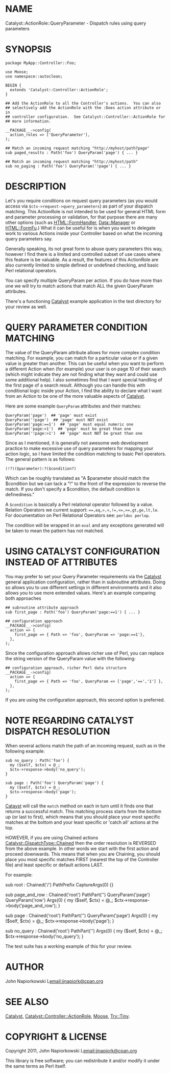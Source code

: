 # NAME

Catalyst::ActionRole::QueryParameter - Dispatch rules using query parameters

# SYNOPSIS

    package MyApp::Controller::Foo;

    use Moose;
    use namespace::autoclean;

    BEGIN {
      extends 'Catalyst::Controller::ActionRole';
    }

    ## Add the ActionRole to all the Controller's actions.  You can also
    ## selectively add the ActionRole with the :Does action attribute or in
    ## controller configuration.  See Catalyst::Controller::ActionRole for
    ## more information.

    __PACKAGE__->config(
      action_roles => ['QueryParameter'],
    );

    ## Match an incoming request matching "http://myhost/path?page"
    sub paged_results : Path('foo') QueryParam('page') { ... }

    ## Match an incoming request matching "http://myhost/path"
    sub no_paging : Path('foo') QueryParam('!page') { ... }

# DESCRIPTION

Let's you require conditions on request query parameters (as you would access
via `$ctx->request->query_parameters`) as part of your dispatch matching.
This ActionRole is not intended to be used for general HTML form and parameter
processing or validation, for that purpose there are many other options (such
as [HTML::FormHandler](http://search.cpan.org/perldoc?HTML::FormHandler), [Data::Manager](http://search.cpan.org/perldoc?Data::Manager) or <HTML::FormFu>.)  What it can be
useful for is when you want to delegate work to various Actions inside your
Controller based on what the incoming query parameters say.

Generally speaking, its not great form to abuse query parameters this way,
however I find there is a limited and controlled subset of use cases where this
feature is be valuable.  As a result, the features of this ActionRole are
also currently limited to simple defined or undefined checking, and basic Perl
relational operators.

You can specify multiple QueryParam per action.  If you do have more than one
we will try to match actions that match ALL the given QueryParam attributes.

There's a functioning [Catalyst](http://search.cpan.org/perldoc?Catalyst) example application in the test directory for
your review as well.

# QUERY PARAMETER CONDITION MATCHING

The value of the QueryParam attribute allows for more complex condition
matching.  For example, you can match for a particular value or if a given
value is greater than another.  This can be useful when you want to perform
a different Action when (for example) your user is on page 10 of their search
(which might indicate they are not finding what they want and could use some
additional help).  I also sometimes find that I want special handling of the
first page of a search result.  Although you can handle this with conditional
logic inside your Action, I find the ability to declare what I want from an
Action to be one of the more valuable aspects of [Catalyst](http://search.cpan.org/perldoc?Catalyst).

Here are some example `QueryParam` attributes and their matches:

    QueryParam('page')  ## 'page' must exist
    QueryParam('!page')  ## 'page' must NOT exist
    QueryParam('page:==1')  ## 'page' must equal numeric one
    QueryParam('page:>1')  ## 'page' must be great than one
    QueryParam('!page:>1')  ## 'page' must NOT be great than one

Since as I mentioned, it is generally not awesome web development practice to
make excessive use of query parameters for mapping your action logic, so I have
limited the condition matching to basic Perl operators.  The general pattern
is as follows:

    (!?)($parameter):?($condition?)

Which can be roughly translated as "A $parameter should match the $condition
but we can tack a "!" to the front of the expression to reverse the match.  If
you don't specify a $condition, the default condition is definedness."

A `$condition` is basically a Perl relational operator followed by a value.
Relation Operators we current support: `==,eq,>,<,!=,<=,>=,gt,ge,lt,le`.
For documentation on Perl Relational Operators see: `perldoc perlop`.

The condition will be wrapped in an `eval` and any exceptions generated will
be taken to mean the pattern has not matched.

# USING CATALYST CONFIGURATION INSTEAD OF ATTRIBUTES

You may prefer to set your Query Parameter requirements via the [Catalyst](http://search.cpan.org/perldoc?Catalyst)
general application configuration, rather than in subroutine attributes.  Doing
so allows you to use different settings in different environments and it also
allows you to use more extended values.  Here's an example comparing both
approaches

    ## subroutine attribute approach
    sub first_page : Path('foo') QueryParam('page:==1') { ... }

    ## configuration approach
    __PACKAGE__->config(
      action => {
        first_page => { Path => 'foo', QueryParam => 'page:==1'},
      },
    );

Since the configuration approach allows richer use of Perl, you can replace the
string version of the QueryParam value with the following:

    ## configuration approach, richer Perl data structure
    __PACKAGE__->config(
      action => {
        first_page => { Path => 'foo', QueryParam => ['page','==','1'] },
      },
    );

If you are using the configuration approach, this second option is preferred.

# NOTE REGARDING CATALYST DISPATCH RESOLUTION

When several actions match the path of an incoming request, such as in the
following example:

    sub no_query : Path('foo') {
      my ($self, $ctx) = @_;
      $ctx->response->body('no_query');
    }

    sub page : Path('foo') QueryParam('page') {
      my ($self, $ctx) = @_;
      $ctx->response->body('page');
    }

[Catayst](http://search.cpan.org/perldoc?Catayst) will call the `match` method on each in turn until it finds one
that returns a successful match.  This matching process starts from the
bottom up (or last to first), which means that you should place your most
specific matches at the bottom and your least specific or 'catch all' actions
at the top.

HOWEVER, if you are using Chained actions [Catalyst::DispatchType::Chained](http://search.cpan.org/perldoc?Catalyst::DispatchType::Chained)
then the order resolution is REVERSED from the above example.  In other words
we start with the first action and proceed downwards.  This means that when you
are Chaining, you should place you most specific matches FIRST (nearest the top
of the Controller file) and least specific or default actions LAST.

For example:

sub root : Chained('/') PathPrefix CaptureArgs(0) {}

  sub page_and_row
  : Chained('root') PathPart('') QueryParam('page') QueryParam('row') Args(0)
  {
    my ($self, $ctx) = @_;
    $ctx->response->body('page_and_row');
  }

  sub page : Chained('root') PathPart('')  QueryParam('page') Args(0)  {
    my ($self, $ctx) = @_;
    $ctx->response->body('page');
  }

  sub no_query : Chained('root') PathPart('') Args(0)  {
    my ($self, $ctx) = @_;
    $ctx->response->body('no_query');
  }



The test suite has a working example of this for your review.

# AUTHOR

John Napiorkowski L<email:jjnapiork@cpan.org>

# SEE ALSO

[Catalyst](http://search.cpan.org/perldoc?Catalyst), [Catalyst::Controller::ActionRole](http://search.cpan.org/perldoc?Catalyst::Controller::ActionRole), [Moose](http://search.cpan.org/perldoc?Moose), [Try::Tiny](http://search.cpan.org/perldoc?Try::Tiny).

# COPYRIGHT & LICENSE

Copyright 2011, John Napiorkowski L<email:jjnapiork@cpan.org>

This library is free software; you can redistribute it and/or modify it under
the same terms as Perl itself.